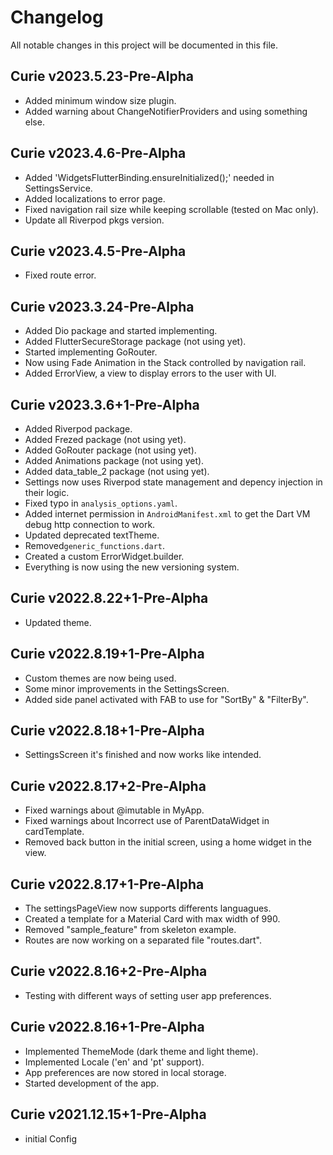 # Changelog

All notable changes in this project will be documented in this file.

## Curie v2023.5.23-Pre-Alpha

- Added minimum window size plugin.
- Added warning about ChangeNotifierProviders and using something else.

## Curie v2023.4.6-Pre-Alpha

- Added 'WidgetsFlutterBinding.ensureInitialized();' needed in SettingsService.
- Added localizations to error page.
- Fixed navigation rail size while keeping scrollable (tested on Mac only).
- Update all Riverpod pkgs version.

## Curie v2023.4.5-Pre-Alpha

- Fixed route error.

## Curie v2023.3.24-Pre-Alpha

- Added Dio package and started implementing.
- Added FlutterSecureStorage package (not using yet).
- Started implementing GoRouter.
- Now using Fade Animation in the Stack controlled by navigation rail.
- Added ErrorView, a view to display errors to the user with UI.

## Curie v2023.3.6+1-Pre-Alpha

- Added Riverpod package.
- Added Frezed package (not using yet).
- Added GoRouter package (not using yet).
- Added Animations package (not using yet).
- Added data_table_2 package (not using yet).
- Settings now uses Riverpod state management and depency injection in their logic.
- Fixed typo in `analysis_options.yaml`.
- Added internet permission in `AndroidManifest.xml` to get the Dart VM debug http connection to work.
- Updated deprecated textTheme.
- Removed`generic_functions.dart`.
- Created a custom ErrorWidget.builder.
- Everything is now using the new versioning system.

## Curie v2022.8.22+1-Pre-Alpha

- Updated theme.

## Curie v2022.8.19+1-Pre-Alpha

- Custom themes are now being used.
- Some minor improvements in the SettingsScreen.
- Added side panel activated with FAB to use for "SortBy" & "FilterBy".

## Curie v2022.8.18+1-Pre-Alpha

- SettingsScreen it's finished and now works like intended.

## Curie v2022.8.17+2-Pre-Alpha

- Fixed warnings about @imutable in MyApp.
- Fixed warnings about Incorrect use of ParentDataWidget in cardTemplate.
- Removed back button in the initial screen, using a home widget in the view.

## Curie v2022.8.17+1-Pre-Alpha

- The settingsPageView now supports differents languagues.
- Created a template for a Material Card with max width of 990.
- Removed "sample_feature" from skeleton example.
- Routes are now working on a separated file "routes.dart".

## Curie v2022.8.16+2-Pre-Alpha

- Testing with different ways of setting user app preferences.

## Curie v2022.8.16+1-Pre-Alpha

- Implemented ThemeMode (dark theme and light theme).
- Implemented Locale ('en' and 'pt' support).
- App preferences are now stored in local storage.
- Started development of the app.

## Curie v2021.12.15+1-Pre-Alpha

- initial Config
